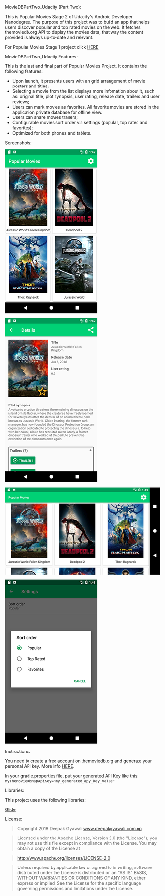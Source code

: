 MovieDBPartTwo_Udacity (Part Two): 

This is Popular Movies Stage 2 of Udacity's Android Developer Nanodegree.
The purpose of this project was to build an app that helps users discover popular and top rated movies on the web.
It fetches themoviedb.org API to display the movies data, that way the content provided is always up-to-date and relevant.

For Popular Movies Stage 1 project click [HERE](https://github.com/deepakgyawali/MovieDBPartOne_Udacity)


MovieDBPartTwo_Udacity Features: 

This is the last and final part of Popular Movies Project.
It contains the following features:

- Upon launch, it presents users with an grid arrangement of movie posters and titles;
- Selecting a movie from the list displays more infomation about it, such as: original title, plot synopsis, user rating, release date, trailers and user reviews;
- Users can mark movies as favorites. All favorite movies are stored in the application private database for offline view.
- Users can share movies trailers;
- Configurable movies sort order via settings (popular, top rated and favorites);
- Optimized for both phones and tablets.


Screenshots:

![alt text](https://github.com/deepakgyawali/MovieDBPartTwo_Udacity/blob/master/screenshots/screenshot_deepakgyawali_1.png "Phone Mode")

![alt text](https://github.com/deepakgyawali/MovieDBPartTwo_Udacity/blob/master/screenshots/screenshot_deepakgyawali_2.png "Phone Mode")

![alt text](https://github.com/deepakgyawali/MovieDBPartTwo_Udacity/blob/master/screenshots/screenshot_deepakgyawali_3.png "Landscape Mode")

![alt text](https://github.com/deepakgyawali/MovieDBPartTwo_Udacity/blob/master/screenshots/screenshot_deepakgyawali_4.png "Preference Setting")


Instructions:

You need to create a free account on themoviedb.org and generate your personal API key. More info [HERE](https://www.themoviedb.org/documentation/api).

In your gradle.properties file, put your generated API Key like this: `MyTheMovieDbMapApiKey="my_generated_apy_key_value"`


Libraries:

This project uses the following libraries:

[Glide](https://github.com/bumptech/glide)


License:

> Copyright 2018 Deepak Gyawali www.deepakgyawali.com.np

> Licensed under the Apache License, Version 2.0 (the "License"); you may not use this file except in compliance with the License. You may obtain a copy of the License at

> http://www.apache.org/licenses/LICENSE-2.0

> Unless required by applicable law or agreed to in writing, software distributed under the License is distributed on an "AS IS" BASIS, WITHOUT WARRANTIES OR CONDITIONS OF ANY KIND, either express or implied. See the License for the specific language governing permissions and limitations under the License.
